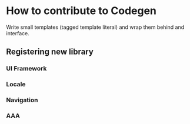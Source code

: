 # How to contribute to Codegen
Write small templates (tagged template literal) and wrap them behind and interface.



## Registering new library
### UI Framework
### Locale
### Navigation
### AAA
